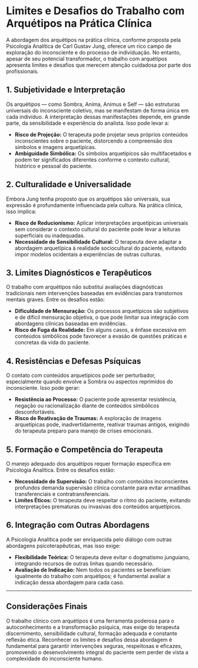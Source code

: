 
# Limites e Desafios do Trabalho com Arquétipos na Prática Clínica

A abordagem dos arquétipos na prática clínica, conforme proposta pela Psicologia Analítica de Carl Gustav Jung, oferece um rico campo de exploração do inconsciente e do processo de individuação. No entanto, apesar de seu potencial transformador, o trabalho com arquétipos apresenta limites e desafios que merecem atenção cuidadosa por parte dos profissionais.

## 1. **Subjetividade e Interpretação**

Os arquétipos — como Sombra, Anima, Animus e Self — são estruturas universais do inconsciente coletivo, mas se manifestam de forma única em cada indivíduo. A interpretação dessas manifestações depende, em grande parte, da sensibilidade e experiência do analista. Isso pode levar a:

- **Risco de Projeção:** O terapeuta pode projetar seus próprios conteúdos inconscientes sobre o paciente, distorcendo a compreensão dos símbolos e imagens arquetípicas.
- **Ambiguidade Simbólica:** Os símbolos arquetípicos são multifacetados e podem ter significados diferentes conforme o contexto cultural, histórico e pessoal do paciente.

## 2. **Culturalidade e Universalidade**

Embora Jung tenha proposto que os arquétipos são universais, sua expressão é profundamente influenciada pela cultura. Na prática clínica, isso implica:

- **Risco de Reducionismo:** Aplicar interpretações arquetípicas universais sem considerar o contexto cultural do paciente pode levar a leituras superficiais ou inadequadas.
- **Necessidade de Sensibilidade Cultural:** O terapeuta deve adaptar a abordagem arquetípica à realidade sociocultural do paciente, evitando impor modelos ocidentais a experiências de outras culturas.

## 3. **Limites Diagnósticos e Terapêuticos**

O trabalho com arquétipos não substitui avaliações diagnósticas tradicionais nem intervenções baseadas em evidências para transtornos mentais graves. Entre os desafios estão:

- **Dificuldade de Mensuração:** Os processos arquetípicos são subjetivos e de difícil mensuração objetiva, o que pode limitar sua integração com abordagens clínicas baseadas em evidências.
- **Risco de Fuga da Realidade:** Em alguns casos, a ênfase excessiva em conteúdos simbólicos pode favorecer a evasão de questões práticas e concretas da vida do paciente.

## 4. **Resistências e Defesas Psíquicas**

O contato com conteúdos arquetípicos pode ser perturbador, especialmente quando envolve a Sombra ou aspectos reprimidos do inconsciente. Isso pode gerar:

- **Resistência ao Processo:** O paciente pode apresentar resistência, negação ou racionalização diante de conteúdos simbólicos desconfortáveis.
- **Risco de Reativação de Traumas:** A exploração de imagens arquetípicas pode, inadvertidamente, reativar traumas antigos, exigindo do terapeuta preparo para manejo de crises emocionais.

## 5. **Formação e Competência do Terapeuta**

O manejo adequado dos arquétipos requer formação específica em Psicologia Analítica. Entre os desafios estão:

- **Necessidade de Supervisão:** O trabalho com conteúdos inconscientes profundos demanda supervisão clínica constante para evitar armadilhas transferenciais e contratransferenciais.
- **Limites Éticos:** O terapeuta deve respeitar o ritmo do paciente, evitando interpretações prematuras ou invasivas dos conteúdos arquetípicos.

## 6. **Integração com Outras Abordagens**

A Psicologia Analítica pode ser enriquecida pelo diálogo com outras abordagens psicoterapêuticas, mas isso exige:

- **Flexibilidade Teórica:** O terapeuta deve evitar o dogmatismo junguiano, integrando recursos de outras linhas quando necessário.
- **Avaliação de Indicação:** Nem todos os pacientes se beneficiam igualmente do trabalho com arquétipos; é fundamental avaliar a indicação dessa abordagem para cada caso.

---

## **Considerações Finais**

O trabalho clínico com arquétipos é uma ferramenta poderosa para o autoconhecimento e a transformação psíquica, mas exige do terapeuta discernimento, sensibilidade cultural, formação adequada e constante reflexão ética. Reconhecer os limites e desafios dessa abordagem é fundamental para garantir intervenções seguras, respeitosas e eficazes, promovendo o desenvolvimento integral do paciente sem perder de vista a complexidade do inconsciente humano.
```
